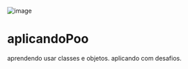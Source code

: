 ![image](https://github.com/user-attachments/assets/ccc2b047-5b95-4de4-94ad-36f409ba5c44)
# aplicandoPoo
aprendendo usar classes e objetos. aplicando com desafios.
